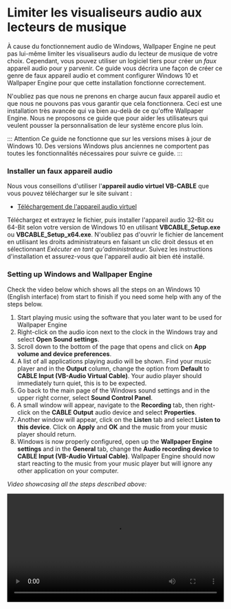 # Limiter les visualiseurs audio aux lecteurs de musique

À cause du fonctionnement audio de Windows, Wallpaper Engine ne peut pas lui-même limiter les visualiseurs audio du lecteur de musique de votre choix. Cependant, vous pouvez utiliser un logiciel tiers pour créer un *faux* appareil audio pour y parvenir. Ce guide vous décrira une façon de créer ce genre de faux appareil audio et comment configurer Windows 10 et Wallpaper Engine pour que cette installation fonctionne correctement.

N'oubliez pas que nous ne prenons en charge aucun faux appareil audio et que nous ne pouvons pas vous garantir que cela fonctionnera. Ceci est une installation très avancée qui va bien au-delà de ce qu'offre Wallpaper Engine. Nous ne proposons ce guide que pour aider les utilisateurs qui veulent pousser la personnalisation de leur système encore plus loin.

::: Attention Ce guide ne fonctionne que sur les versions mises à jour de Windows 10. Des versions Windows plus anciennes ne comportent pas toutes les fonctionnalités nécessaires pour suivre ce guide.
:::

### Installer un faux appareil audio

Nous vous conseillons d'utiliser l'**appareil audio virtuel VB-CABLE** que vous pouvez télécharger sur le site suivant :

* [Téléchargement de l'appareil audio virtuel](https://www.vb-audio.com/Cable/)

Téléchargez et extrayez le fichier, puis installer l'appareil audio 32-Bit ou 64-Bit selon votre version de Windows 10 en utilisant **VBCABLE_Setup.exe** ou **VBCABLE_Setup_x64.exe**. N'oubliez pas d'ouvrir le fichier de lancement en utilisant les droits administrateurs en faisant un clic droit dessus et en sélectionnant *Exécuter en tant qu'administrateur*. Suivez les instructions d'installation et assurez-vous que l'appareil audio ait bien été installé.

### Setting up Windows and Wallpaper Engine

Check the video below which shows all the steps on an Windows 10 (English interface) from start to finish if you need some help with any of the steps below.

1. Start playing music using the software that you later want to be used for Wallpaper Engine
2. Right-click on the audio icon next to the clock in the Windows tray and select **Open Sound settings**.
3. Scroll down to the bottom of the page that opens and click on **App volume and device preferences**.
4. A list of all applications playing audio will be shown. Find your music player and in the **Output** column, change the option from **Default** to **CABLE Input (VB-Audio Virtual Cable)**. Your audio player should immediately turn quiet, this is to be expected.
5. Go back to the main page of the Windows sound settings and in the upper right corner, select **Sound Control Panel**.
6. A small window will appear, navigate to the **Recording** tab, then right-click on the **CABLE Output** audio device and select **Properties**.
7. Another window will appear, click on the **Listen** tab and select **Listen to this device**. Click on **Apply** and **OK** and the music from your music player should return.
8. Windows is now properly configured, open up the **Wallpaper Engine settings** and in the **General** tab, change the **Audio recording device** to **CABLE Input (VB-Audio Virtual Cable)**. Wallpaper Engine should now start reacting to the music from your music player but will ignore any other application on your computer.

*Video showcasing all the steps described above:*

<video width="100%" controls>
  <source src="/videos/audioinputdevice.mp4" type="video/mp4">
  Your browser does not support the video tag.
</video>
